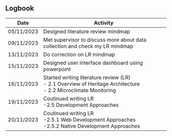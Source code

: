 ## Logbook

|     Date   |  Activity |
| ---------- |  -------- | 
| 05/11/2023 | Designed literature review mindmap |
| 09/11/2023 | Met supervisor to discuss more about data collection and check my LR mindmap |
| 13/11/2023 | Do correction on LR mindmap |
| 15/11/2023 | Designed user interface dashboard using powerpoint |
| 16/11/2023 | Started writing literature review (LR)<br> - 2.1 Overview of Heritage Architecture <br> - 2.2 Microclimate Monitoring |
| 19/11/2023 | Coutinued writing LR<br> -2.5 Development Approaches |
| 20/11/2023 | Coutinued writing LR<br> -2.5.1 Web Development Approaches <br> -2.5.2 Native Development Approaches |
